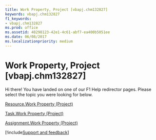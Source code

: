```yaml
---
title: Work Property, Project [vbapj.chm132827]
keywords: vbapj.chm132827
f1_keywords:
- vbapj.chm132827
ms.prod: office
ms.assetid: 48298123-42e1-4c61-abf7-ea400b5051ee
ms.date: 06/08/2017
ms.localizationpriority: medium
---
```



# Work Property, Project [vbapj.chm132827]

Hi there! You have landed on one of our F1 Help redirector pages. Please select the topic you were looking for below.

[Resource.Work Property (Project)](https://msdn.microsoft.com/library/3cb0de87-0396-9d9e-8cfa-4463ddd9daa1%28Office.15%29.aspx)

[Task.Work Property (Project)](https://msdn.microsoft.com/library/749a3472-f52a-3d37-742d-9967dde3464f%28Office.15%29.aspx)

[Assignment.Work Property (Project)](https://msdn.microsoft.com/library/fe7b1700-2dc4-fcbb-a288-ef3e540319d4%28Office.15%29.aspx)

[!include[Support and feedback](~/includes/feedback-boilerplate.md)]